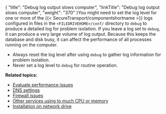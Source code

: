 {
    "title": "Debug log output slows computer",
    "linkTitle": "Debug log output slows computer",
    "weight": "370"
}You might need to set the log level for one or more of the {{< SecureTransport/componentshortname  >}} logs configured in files in the `<FILEDRIVEHOME>/conf/` directory to `debug` to produce a detailed log for problem isolation. If you leave a log set to `debug`, it can produce a very large volume of log output. Because this keeps the database and disk busy, it can affect the performance of all processes running on the computer.

-   Always reset the log level after using `debug` to gather log information for problem isolation.
-   Never set a log level to `debug` for routine operation.

**Related topics:**

-   [Evaluate performance issues](../t_st_evaluate_performance_issues)
-   [DNS settings](../t_st_dns_settings)
-   [Firewall issues](../t_st_firewall_issues)
-   [Other services using to much CPU or memory](../t_st_other_services_using_to_much_cpu_memory)
-   [Installation on network drive](../t_st_installation_on_network_drive)
